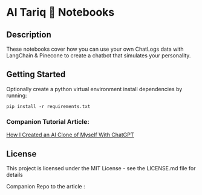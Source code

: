 # AI Tariq 🤖 Notebooks

## Description

These notebooks cover how you can use your own ChatLogs data with LangChain & Pinecone to create a chatbot that simulates your personality. 

## Getting Started

Optionally create a python virtual environment install dependencies by running: 

```
pip install -r requirements.txt
```

### Companion Tutorial Article:

[How I Created an AI Clone of Myself With ChatGPT](https://tariqmassaoudi.medium.com/how-i-created-an-ai-clone-of-myself-48f4452c6adf)

## License

This project is licensed under the MIT License - see the LICENSE.md file for details



Companion Repo to the article : 

